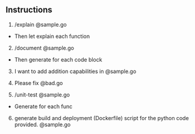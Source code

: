 ## Instructions

1. /explain @sample.go 
- Then let explain each function

2. /document @sample.go
- Then generate for each code block

3. I want to add addition capabilities in @sample.go

4. Please fix @bad.go

5. /unit-test @sample.go
- Generate for each func

6. generate build and deployment (Dockerfile) script for the python code provided. @sample.go